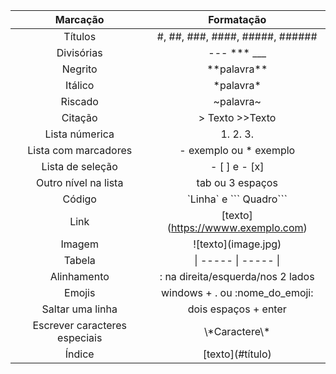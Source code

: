 | Marcação | Formatação |
|:---:|:---:|
| Títulos | #, ##, ###, ####, #####, ###### |
| Divisórias | --- *** ___ |
| Negrito |  \*\*palavra\*\*  |
| Itálico |  \*palavra\*  |
| Riscado | ~palavra~ |
| Citação | > Texto >>Texto |
| Lista númerica | 1. 2. 3. |
| Lista com marcadores| - exemplo ou * exemplo |
| Lista de seleção | - [ ] e - [x] |
| Outro nível na lista | tab ou 3 espaços |
| Código | \`Linha` e \``` Quadro``` |
| Link | \[texto](https://wwww.exemplo.com) |
| Imagem | \!\[texto](image.jpg) |
| Tabela | \| ----- \| ----- \| |
| Alinhamento | : na direita/esquerda/nos 2 lados |
| Emojis | windows + . ou :nome_do_emoji: |
|Saltar uma linha | dois espaços + enter |
| Escrever caracteres especiais | \\\*Caractere\\* |
| Índice | \[texto](#título) |


